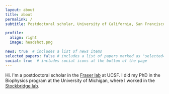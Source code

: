 ```yaml
---
layout: about
title: about
permalink: /
subtitle: Postdoctoral scholar, University of California, San Francisco.

profile:
  align: right
  image: headshot.png

news: true  # includes a list of news items
selected_papers: false # includes a list of papers marked as "selected={true}"
social: true  # includes social icons at the bottom of the page
---
```


Hi. I'm a postdoctoral scholar in the [Fraser lab](https://fraserlab.com/) at UCSF. I did my PhD in the Biophysics program at the University of Michigan, where I worked in the [Stockbridge lab](https://sites.lsa.umich.edu/randystockbridge/).
